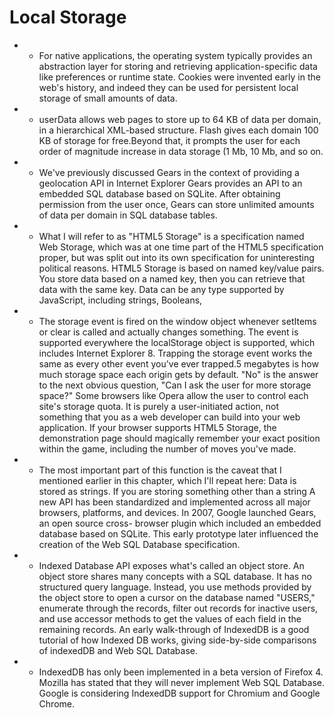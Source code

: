# Local Storage
* * For native applications, the operating system typically provides an abstraction layer for storing and retrieving application-specific data like preferences or runtime state.
Cookies were invented early in the web's history, and indeed they can be used for persistent local storage of small amounts of data.

* * userData allows web pages to store up to 64 KB of data per domain, in a hierarchical XML-based structure.
Flash gives each domain 100 KB of storage for free.Beyond that, it prompts the user for each order of magnitude increase in data storage (1 Mb, 10 Mb, and so on.
* * We've previously discussed Gears in the context of providing a geolocation API in Internet Explorer
Gears provides an API to an embedded SQL database based on SQLite.
After obtaining permission from the user once, Gears can store unlimited amounts of data per domain in SQL database tables.
* * What I will refer to as "HTML5 Storage" is a specification named Web Storage, which was at one time part of the HTML5 specification proper, but was split out into its own specification for uninteresting political reasons.
HTML5 Storage is based on named key/value pairs. You store data based on a named key, then you can retrieve that data with the same key. Data can be any type supported by JavaScript, including strings, Booleans,
* * The storage event is fired on the window object whenever setItems or clear is called and actually changes something. The event is supported everywhere the localStorage object is supported, which includes Internet Explorer 8. Trapping the storage event works the same as every other event you've ever trapped.5 megabytes is how much storage space each origin gets by default. "No" is the answer to the next obvious question, "Can I ask the user for more storage space?" Some browsers like Opera allow the user to control each site's storage quota. It is purely a user-initiated action, not something that you as a web developer can build into your web application. If your browser supports HTML5 Storage, the demonstration page should magically remember your exact position within the game, including the number of moves you've made.
* * The most important part of this function is the caveat that I mentioned earlier in this chapter, which I'll repeat here: Data is stored as strings. If you are storing something other than a string
A new API has been standardized and implemented across all major browsers, platforms, and devices. In 2007, Google launched Gears, an open source cross- browser plugin which included an embedded database based on SQLite. This early prototype later influenced the creation of the Web SQL Database specification.
* * Indexed Database API exposes what's called an object store. An object store shares many concepts with a SQL database. It has no structured query language. Instead, you use methods provided by the object store to open a cursor on the database named "USERS," enumerate through the records, filter out records for inactive users, and use accessor methods to get the values of each field in the remaining records. An early walk-through of IndexedDB is a good tutorial of how Indexed DB works, giving side-by-side comparisons of indexedDB and Web SQL Database.

* * IndexedDB has only been implemented in a beta version of Firefox 4. Mozilla has stated that they will never implement Web SQL Database. Google is considering IndexedDB support for Chromium and Google Chrome.